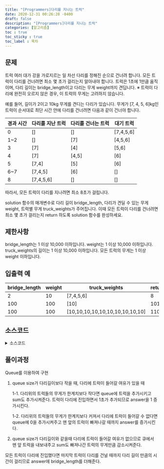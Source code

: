```yaml
---
title: "[Programmers]다리를 지나는 트럭"
date: 2020-12-31 00:26:28 -0400
draft: false
description: "[Programmers]다리를 지나는 트럭"
categories: [알고리즘]
toc : true
toc_sticky : true
toc_label : 목차
---
```


## 문제

트럭 여러 대가 강을 가로지르는 일 차선 다리를 정해진 순으로 건너려 합니다. 모든 트럭이 다리를 건너려면 최소 몇 초가 걸리는지 알아내야 합니다. 트럭은 1초에 1만큼 움직이며, 다리 길이는 bridge_length이고 다리는 무게 weight까지 견딥니다.
※ 트럭이 다리에 완전히 오르지 않은 경우, 이 트럭의 무게는 고려하지 않습니다.

예를 들어, 길이가 2이고 10kg 무게를 견디는 다리가 있습니다. 무게가 [7, 4, 5, 6]kg인 트럭이 순서대로 최단 시간 안에 다리를 건너려면 다음과 같이 건너야 합니다.

|경과 시간|다리를 지난 트럭|다리를 건너는 트럭|대기 트럭|
|---|---|---|---|
|0|[]|[]|[7,4,5,6]|
|1~2|[]|[7]|[4,5,6]|
|3|[7]|[4]|[5,6]|
|4|[7]|[4,5]|[6]|
|5|[7,4]|[5]|[6]|
|6~7|[7,4,5]|[6]|[]|
|8|[7,4,5,6]|[]|[]|

따라서, 모든 트럭이 다리를 지나려면 최소 8초가 걸립니다.

solution 함수의 매개변수로 다리 길이 bridge_length, 다리가 견딜 수 있는 무게 weight, 트럭별 무게 truck_weights가 주어집니다. 이때 모든 트럭이 다리를 건너려면 최소 몇 초가 걸리는지 return 하도록 solution 함수를 완성하세요.

## 제한사항

bridge_length는 1 이상 10,000 이하입니다.
weight는 1 이상 10,000 이하입니다.
truck_weights의 길이는 1 이상 10,000 이하입니다.
모든 트럭의 무게는 1 이상 weight 이하입니다.

## 입출력 예

|bridge_length|weight|truck_weights|return|
|---|---|---|---|
|2|10|[7,4,5,6]|8|
|100|100|[10]|101|
|100|100|[10,10,10,10,10,10,10,10,10,10]|110|

## 소스코드

<details>
<summary>소스코드</summary>
<div markdown="1">

```java
import java.util.*;
class Solution {
    public static int solution(int bridge_length, int weight, int[] truck_weights) {
		int answer = 0;
		int sum=0;
		Queue<Integer> q = new LinkedList<Integer>();

		for(int i=0;i<truck_weights.length;i++) {
			while(true) {
				if(q.size()<bridge_length){	//다리에 트럭이 들어갈 여유 있을 때
					if(sum+truck_weights[i]<=weight) {
						q.offer(truck_weights[i]);
						sum+=truck_weights[i];
						answer++;
						break;
					}else {
						q.offer(0);
						answer++;
					}
				}else {	//다리에 트럭이 가득 찼을때
					sum-=q.poll();					
				}
			}
		}
		answer+=bridge_length;
		return answer;
	}
}
```
</div>
</details>

## 풀이과정
Queue를 이용하여 구현
1. queue size가 다리길이보다 작을 때, 다리에 트럭이 들어갈 여유가 있을 때 
    
    1-1. 다리위의 트럭들의 무게가 한계치보다 작다면 queue에 트럭을 추가시키고 sum도 추가시켜준다. 트럭이 다리에 진입하면서 1초가 추가되므로 answer을 1 증가시킨다.
    
    1-2. 다리위의 트럭들의 무게가 한계치보다 커져서 다리에 트럭이 들어갈 수 없다면 queue에 0을 추가시켜주고 맨 앞의 트럭이 빠져나갈 때까지 answer를 증가시킨다.
    
2. queue size가 다리길이와 같을때 다리에 트럭이 들어갈 여유가 없으므로 큐에서 맨 앞 트럭을 내보내주고 sum도 빠져나간 트럭의 무게만큼 감소시켜준다.

모든 트럭이 다리에 진입했다면 마지막 트럭이 다리를 건널 때까지 다리 길이 만큼의 시간이 걸리므로 answer에 bridge_length를 더해준다.